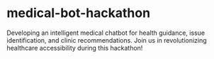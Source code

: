 # medical-bot-hackathon
Developing an intelligent medical chatbot for health guidance, issue identification, and clinic recommendations. Join us in revolutionizing healthcare accessibility during this hackathon!

